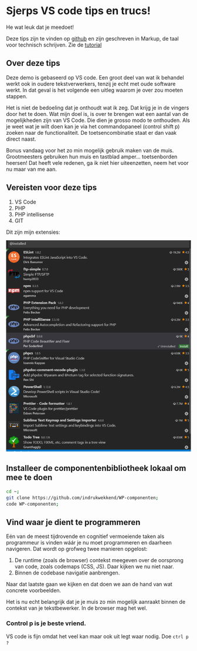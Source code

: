 # Sjerps VS code tips en trucs!

He wat leuk dat je meedoet!

Deze tips zijn te vinden op [github](https://github.com/sjerp-indrukwekkend/vscode-instructies)
en zijn geschreven in Markup, de taal voor technisch schrijven. Zie de [tutorial](https://guides.github.com/features/mastering-markdown/)

## Over deze tips

Deze demo is gebaseerd op VS code. Een groot deel van wat ik behandel werkt ook in oudere tekstverwerkers, tenzij je echt met oude software werkt. In dat geval is het volgende een uitleg waarom je over zou moeten stappen.

Het is niet de bedoeling dat je onthoudt wat ik zeg. Dat krijg je in de vingers door het te doen. Wat mijn doel is, is over te brengen wat een aantal van de mogelijkheden zijn van VS Code. Die dien je grosso modo te onthouden. Als je weet wat je wilt doen kan je via het commandopaneel (control shift p) zoeken naar de functionaliteit. De toetsencombinatie staat er dan vaak direct naast.

Bonus vandaag voor het zo min mogelijk gebruik maken van de muis.
Grootmeesters gebruiken hun muis en tastblad amper... toetsenborden heersen!
Dat heeft vele redenen, ga ik niet hier uiteenzetten, neem het voor nu maar van me aan.

## Vereisten voor deze tips

1. VS Code
2. PHP
3. PHP intellisense
4. GIT

Dit zijn mijn extensies:

![sjerp vscode extensies](https://github.com/sjerp-indrukwekkend/vscode-instructies/blob/master/vscode%20extensies%20sjerp.png)

## Installeer de componentenbibliotheek lokaal om mee te doen

```bash
cd ~;
git clone https://github.com/indrukwekkend/WP-componenten;
code WP-componenten;
```

## Vind waar je dient te programmeren

Eén van de meest tijdrovende en cognitief vermoeiende taken als programmeur is vinden wáár je nu moet programmeren en daarheen navigeren.
Dat wordt op grofweg twee manieren opgelost:

1. De runtime (zoals de browser) contekst meegeven over de oorsprong van code, zoals codemaps (CSS, JS). Daar kijken we nu niet naar.
2. Binnen de codebase navigatie aanbrengen.

Naar dat laatste gaan we kijken en dat doen we aan de hand van wat concrete voorbeelden.

Het is nu echt belangrijk dat je je muis zo min mogelijk aanraakt binnen de contekst van je tekstbewerker. In de browser mag het wel.

### Control p is je beste vriend.

VS code is fijn omdat het veel kan maar ook uit legt waar nodig.
Doe
`ctrl p ?`
